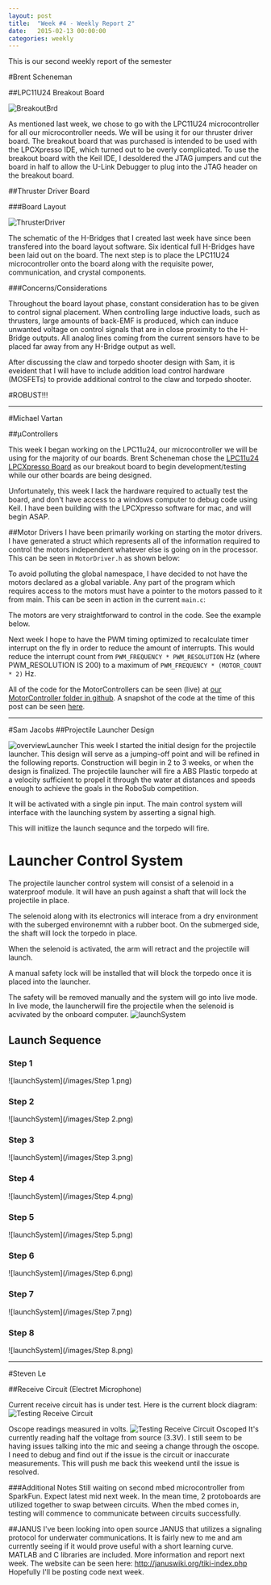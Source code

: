 ```yaml
---
layout: post
title:  "Week #4 - Weekly Report 2"
date:   2015-02-13 00:00:00
categories: weekly
---
```


This is our second weekly report of the semester

#Brent Scheneman

##LPC11U24 Breakout Board

![BreakoutBrd](/images/breakout_seperated.jpg)

As mentioned last week, we chose to go with the LPC11U24 microcontroller for all our microcontroller needs. We will be using it for our thruster driver board. The breakout board that was purchased is intended to be used with the LPCXpresso IDE, which turned out to be overly complicated. To use the breakout board with the Keil IDE, I desoldered the JTAG jumpers and cut the board in half to allow the U-Link Debugger to plug into the JTAG header on the breakout board.



##Thruster Driver Board

###Board Layout

![ThrusterDriver](/images/MotorDriver.PNG)

The schematic of the H-Bridges that I created last week have since been transfered into the board layout software. Six identical full H-Bridges have been laid out on the board. The next step is to place the LPC11U24 microcontroller onto the board along with the requisite power, communication, and crystal components.



###Concerns/Considerations

Throughout the board layout phase, constant consideration has to be given to control signal placement. When controlling large inductive loads, such as thrusters, large amounts of back-EMF is produced, which can induce unwanted voltage on control signals that are in close proximity to the H-Bridge outputs. All analog lines coming from the current sensors have to be placed far away from any H-Bridge output as well. 

After discussing the claw and torpedo shooter design with Sam, it is eveident that I will have to include addition load control hardware (MOSFETs) to provide additional control to the claw and torpedo shooter.

#ROBUST!!!

---

#Michael Vartan

##µControllers

This week I began working on the LPC11u24, our microcontroller we will be using for the majority of our boards. Brent Scheneman chose the [LPC11u24 LPCXpresso Board](http://www.embeddedartists.com/products/lpcxpresso/lpc11U24_xpr.php) as our breakout board to begin development/testing while our other boards are being designed.

Unfortunately, this week I lack the hardware required to actually test the board, and don't have access to a windows computer to debug code using Keil. I have been building with the LPCXpresso software for mac, and will begin ASAP.

##Motor Drivers
I have been primarily working on starting the motor drivers. I have generated a struct which represents all of the information required to control the motors independent whatever else is going on in the processor. This can be seen in `MotorDriver.h` as shown below:

<script src="https://gist.github.com/vartan/387c45f51185bb266d43.js"></script>   
To avoid polluting the global namespace, I have decided to not have the motors declared as a global variable. Any part of the program which requires access to the motors must have a pointer to the motors passed to it from main. This can be seen in action in the current `main.c`:

<script src="https://gist.github.com/vartan/536645732eda5920834b.js"></script>

The motors are very straightforward to control in the code. See the example below.

<script src="https://gist.github.com/vartan/3f43cfe15a8703215b85.js"></script>

Next week I hope to have the PWM timing optimized to recalculate timer interrupt on the fly in order to reduce the amount of interrupts. This would reduce the interrupt count from `PWM_FREQUENCY * PWM_RESOLUTION` Hz (where PWM_RESOLUTION IS 200) to a maximum of `PWM_FREQUENCY * (MOTOR_COUNT * 2)` Hz.

All of the code for the MotorControllers can be seen (live) at 
[our MotorController folder in github](https://github.com/vartan/Xeebo/tree/master/MotorController). A snapshot of the code at the time of this post can be seen [here](https://github.com/vartan/Xeebo/tree/aa099bb59fe80b94c9b2bfb9b9bf18905909a856/MotorController).

---

#Sam Jacobs
##Projectile Launcher Design

![overviewLauncher](/images/projectileSystemLoadedView.png)
This week I started the initial design for the projectile launcher. This design will serve as a jumping-off point and will be refined in the following reports. Construction will begin in 2 to 3 weeks, or when the design is finalized. The projectile launcher will fire a ABS Plastic torpedo at a velocity sufficient to propel it through the water at distances and speeds enough to achieve the goals in the RoboSub competition.

It will be activated with a single pin input. The main control system will interface with the launching system by asserting a signal high.

This will initlize the launch sequnce and the torpedo will fire.
# Launcher Control System
The projectile launcher control system will consist of a selenoid in a waterproof module. It will have an push against a shaft that will lock the projectile in place.

The selenoid along with its electronics will interace from a dry environment with the suberged environemnt with a rubber boot. On the submerged side, the shaft will lock the torpedo in place.

When the selenoid is activated, the arm will retract and the projectile will launch.

A manual safety lock will be installed that will block the torpedo once it is placed into the launcher.

The safety will be removed manually and the system will go into live mode. In live mode, the launcherwill fire the projectile when the selenoid is acvivated by the onboard computer.
![launchSystem](/images/projectileLaunchSystemOverview.png)

## Launch Sequence
### Step 1
![launchSystem](/images/Step 1.png)
### Step 2
![launchSystem](/images/Step 2.png)
### Step 3
![launchSystem](/images/Step 3.png)
### Step 4
![launchSystem](/images/Step 4.png)
### Step 5
![launchSystem](/images/Step 5.png)
### Step 6
![launchSystem](/images/Step 6.png)
### Step 7
![launchSystem](/images/Step 7.png)
### Step 8
![launchSystem](/images/Step 8.png)



---

#Steven Le

##Receive Circuit (Electret Microphone)

Current receive circuit has is under test.  Here is the current block diagram:
![Testing Receive Circuit](/images/am_rxtest.jpg)

Oscope readings measured in volts.
![Testing Receive Circuit Oscoped](/images/am_mic.PNG)
It's currently reading half the voltage from source (3.3V).  I still seem to be having issues talking into the mic and seeing a change through the oscope.  I need to debug and find out if the issue is the circuit or inaccurate measurements.  This will push me back this weekend until the issue is resolved.

###Additional Notes
Still waiting on second mbed microcontroller from SparkFun.  Expect latest mid next week.  In the mean time, 2 protoboards are utilized together to swap between circuits.  When the mbed comes in, testing will commence to communicate between circuits successfully.

##JANUS
I've been looking into open source JANUS that utilizes a signaling protocol for underwater communications.  It is fairly new to me and am currently seeing if it would prove useful with a short learning curve.  MATLAB and C libraries are included.  More information and report next week.  The website can be seen here: http://januswiki.org/tiki-index.php
Hopefully I'll be posting code next week.
